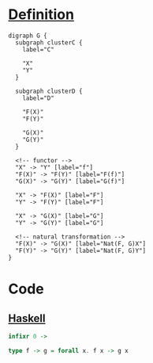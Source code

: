 # [Definition](https://en.wikipedia.org/wiki/Natural_transformation#Definition)

```graphviz
digraph G {
  subgraph clusterC {
    label="C"

    "X"
    "Y"
  }

  subgraph clusterD {
    label="D"

    "F(X)"
    "F(Y)"

    "G(X)"
    "G(Y)"
  }

  <!-- functor -->
  "X" -> "Y" [label="f"]
  "F(X)" -> "F(Y)" [label="F(f)"]
  "G(X)" -> "G(Y)" [label="G(f)"]

  "X" -> "F(X)" [label="F"]
  "Y" -> "F(Y)" [label="F"]

  "X" -> "G(X)" [label="G"]
  "Y" -> "G(Y)" [label="G"]

  <!-- natural transformation -->
  "F(X)" -> "G(X)" [label="Nat(F, G)X"]
  "F(Y)" -> "G(Y)" [label="Nat(F, G)Y"]
}
```

# Code

## [Haskell](https://hackage.haskell.org/package/natural-transformation-0.4/docs/src/Control-Natural.html#%3A~%3E)

```haskell
infixr 0 ->

type f -> g = forall x. f x -> g x
```